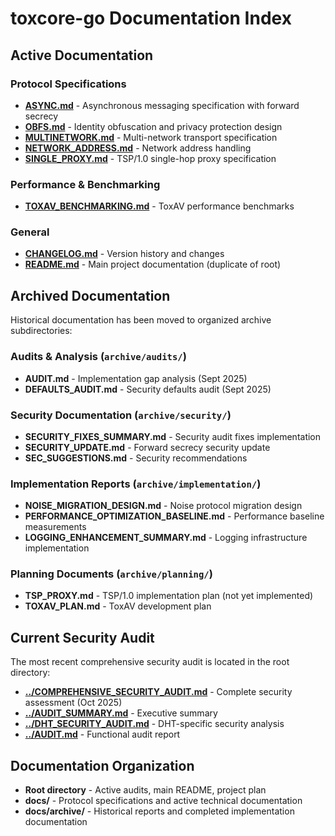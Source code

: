 # toxcore-go Documentation Index

## Active Documentation

### Protocol Specifications
- **[ASYNC.md](ASYNC.md)** - Asynchronous messaging specification with forward secrecy
- **[OBFS.md](OBFS.md)** - Identity obfuscation and privacy protection design
- **[MULTINETWORK.md](MULTINETWORK.md)** - Multi-network transport specification
- **[NETWORK_ADDRESS.md](NETWORK_ADDRESS.md)** - Network address handling
- **[SINGLE_PROXY.md](SINGLE_PROXY.md)** - TSP/1.0 single-hop proxy specification

### Performance & Benchmarking
- **[TOXAV_BENCHMARKING.md](TOXAV_BENCHMARKING.md)** - ToxAV performance benchmarks

### General
- **[CHANGELOG.md](CHANGELOG.md)** - Version history and changes
- **[README.md](README.md)** - Main project documentation (duplicate of root)

## Archived Documentation

Historical documentation has been moved to organized archive subdirectories:

### Audits & Analysis (`archive/audits/`)
- **AUDIT.md** - Implementation gap analysis (Sept 2025)
- **DEFAULTS_AUDIT.md** - Security defaults audit (Sept 2025)

### Security Documentation (`archive/security/`)
- **SECURITY_FIXES_SUMMARY.md** - Security audit fixes implementation
- **SECURITY_UPDATE.md** - Forward secrecy security update
- **SEC_SUGGESTIONS.md** - Security recommendations

### Implementation Reports (`archive/implementation/`)
- **NOISE_MIGRATION_DESIGN.md** - Noise protocol migration design
- **PERFORMANCE_OPTIMIZATION_BASELINE.md** - Performance baseline measurements
- **LOGGING_ENHANCEMENT_SUMMARY.md** - Logging infrastructure implementation

### Planning Documents (`archive/planning/`)
- **TSP_PROXY.md** - TSP/1.0 implementation plan (not yet implemented)
- **TOXAV_PLAN.md** - ToxAV development plan

## Current Security Audit

The most recent comprehensive security audit is located in the root directory:
- **[../COMPREHENSIVE_SECURITY_AUDIT.md](../COMPREHENSIVE_SECURITY_AUDIT.md)** - Complete security assessment (Oct 2025)
- **[../AUDIT_SUMMARY.md](../AUDIT_SUMMARY.md)** - Executive summary
- **[../DHT_SECURITY_AUDIT.md](../DHT_SECURITY_AUDIT.md)** - DHT-specific security analysis
- **[../AUDIT.md](../AUDIT.md)** - Functional audit report

## Documentation Organization

- **Root directory** - Active audits, main README, project plan
- **docs/** - Protocol specifications and active technical documentation
- **docs/archive/** - Historical reports and completed implementation documentation
